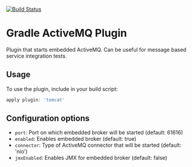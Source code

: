 [![Build Status](https://secure.travis-ci.org/msvab/gradle-activemq-plugin.png)](http://travis-ci.org/msvab/gradle-activemq-plugin)

# Gradle ActiveMQ Plugin

Plugin that starts embedded ActiveMQ. Can be useful for message based service integration tests.

## Usage

To use the plugin, include in your build script:
```groovy
apply plugin: 'tomcat'
```

## Configuration options
* `port`: Port on which embedded broker will be started (default: 61616)
* `enabled`: Enables embedded broker (default: true)
* `connector`: Type of ActiveMQ connector that will be started (default: 'nio')
* `jmxEnabled`: Enables JMX for embedded broker (default: false)